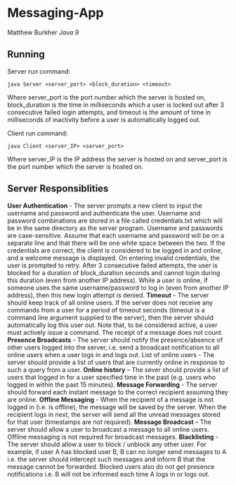 # Messaging-App
Matthew Burkher
*Java 9*

## Running
Server run command:

	java Server <server_port> <block_duration> <timeout>
Where server_port is the port number which the server is hosted on, block_duration is the time in milliseconds which a user is locked out after 3 consecutive failed login attempts, and timeout is the amount of time in milliseconds of inactivity before a user is automatically logged out.
  
Client run command:

 	java Client <server_IP> <server_port>
Where server_IP is the IP address the server is hosted on and server_port is the port number which the server is hosted on.

## Server Responsiblities
**User Authentication** - The server prompts a new client to input the username and password and authenticate the user. Username and password combinations are stored in a file called credentials.txt which will be in the same directory as the server program. Username and passwords are case-sensitive. Assume that each username and password will be on a separate line and that there will be one white space between the two. If the credentials are correct, the client is considered to be logged in and online, and a welcome message is displayed. On entering invalid credentials, the user is prompted to retry. After 3 consecutive failed attempts, the user is blocked for a duration of block_duration seconds and cannot login during this duration (even from another IP address). While a user is online, if someone uses the same username/password to log in (even from another IP address), then this new login attempt is denied.
**Timeout** - The server should keep track of all online users. If the server does not receive any commands from a user for a period of timeout seconds (timeout is a command line argument supplied to the server), then the server should automatically log this user out. Note that, to be considered active, a user must actively issue a command. The receipt of a message does not count.
**Presence Broadcasts** - The server should notify the presence/absence of other users logged into the server, i.e. send a broadcast notification to all online users when a user logs in and logs out. List of online users - The server should provide a list of users that are currently online in response to such a query from a user.
**Online history** – The sever should provide a list of users that logged in for a user specified time in the past (e.g. users who logged in within the past 15 minutes).
**Message Forwarding** - The server should forward each instant message to the correct recipient assuming they are online.
**Offline Messaging** - When the recipient of a message is not logged in (i.e. is offline), the message will be saved by the server. When the recipient logs in next, the server will send all the unread messages stored for that user (timestamps are not required).
**Message Broadcast** – The server should allow a user to broadcast a message to all online users. Offline messaging is not required for broadcast messages.
**Blacklisting** - The server should allow a user to block / unblock any other user. For example, if user A has blocked user B, B can no longer send messages to A i.e. the server should intercept such messages and inform B that the message cannot be forwarded. Blocked users also do not get presence notifications i.e. B will not be informed each time A logs in or logs out. 
